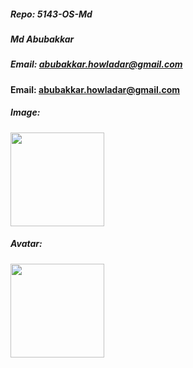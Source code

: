 ##### Repo: 5143-OS-Md
##### Md Abubakkar
##### Email: abubakkar.howladar@gmail.com
#### Email: abubakkar.howladar@gmail.com

##### Image:
<img src="https://user-images.githubusercontent.com/91139301/186607472-b99ee4da-ac56-41e3-b27f-6d9d02ef6e21.jpg" width="150">

##### Avatar:
<img src="https://user-images.githubusercontent.com/91139301/186606131-7174f7ad-b7ec-475c-ac18-8d6889166243.png" width="150">
